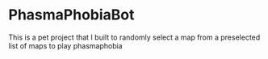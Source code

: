 # PhasmaPhobiaBot

This is a pet project that I built to randomly select a map from a preselected list of maps to play phasmaphobia
